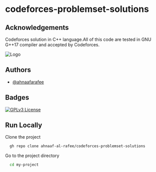 # codeforces-problemset-solutions

## Acknowledgements

Codeforces solution in C++ language.All of this code are tested in GNU G++17 compiler and accepted by Codeforces.

![Logo](https://codeforces.org/s/54702/images/codeforces-logo-with-telegram.png)

## Authors

- [@ahnaafarafee](https://github.com/ahnaaf-al-rafee)

## Badges

[![GPLv3 License](https://img.shields.io/badge/License-GPL%20v3-yellow.svg)](https://opensource.org/licenses/)

## Run Locally

Clone the project

```bash
  gh repo clone ahnaaf-al-rafee/codeforces-problemset-solutions
```

Go to the project directory

```bash
  cd my-project
```
